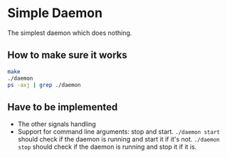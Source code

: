 # Simple Daemon #

The simplest daemon which does nothing.

## How to make sure it works ##

```bash
make
./daemon
ps -axj | grep ./daemon
```

## Have to be implemented ##

* The other signals handling
* Support for command line arguments: stop and start.
  ```./daemon start``` should check if the daemon is running and start it if it's not.
  ```./daemon stop``` should check if the daemon is running and stop it if it is.
